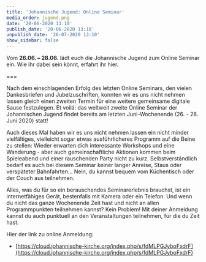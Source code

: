 ```yaml
---
title: 'Johannische Jugend: Online Seminar'
media_order: jugend.png
date: '20-06-2020 13:10'
publish_date: '20-06-2020 13:10'
unpublish_date: '26-07-2020 13:10'
show_sidebar: false
---
```


Vom **26.06. – 28.06.** lädt euch die Johannische Jugend zum Online Seminar ein. Wie ihr dabei sein könnt, erfahrt ihr hier.

===

Nach dem einschlagenden Erfolg des letzten Online Seminars, den vielen Dankesbriefen und Jubelzuschriften, konnten wir es uns nicht nehmen lassen gleich einen zweiten Termin für eine weitere gemeinsame digitale Sause festzulegen. Et voilá: das weltweit zweite Online Seminar der Johannischen Jugend findet bereits am letzten Juni-Wochenende (26. - 28. Juni 2020) statt!

Auch dieses Mal haben wir es uns nicht nehmen lassen ein nicht minder vielfältiges, vielleicht sogar etwas ausführlicheres Programm auf die Beine zu stellen: Wieder erwarten dich interessante Workshops und eine Wanderung - aber auch gemeinschaftliche Aktionen kommen beim Spieleabend und einer rauschenden Party nicht zu kurz. Selbstverständlich bedarf es auch bei diesem Seminar keiner langer Anreise, Staus oder verspäteter Bahnfahrten... Nein, du kannst bequem vom Küchentisch oder der Couch aus teilnehmen.

Alles, was du für so ein berauschendes Seminarerlebnis brauchst, ist ein internetfähiges Gerät, bestenfalls mit Kamera oder ein Telefon. Und wenn du nicht das ganze Wochenende Zeit hast und nicht an allen Programmpunkten teilnehmen kannst? Kein Problem! Mit deiner Anmeldung kannst du auch punktuell an den Veranstaltungen teilnehmen, für die du Zeit hast.

Hier der link zu online Anmeldung:

* [https://cloud.johannische-kirche.org/index.php/s/fdMLPGJyboFxdrF](https://cloud.johannische-kirche.org/index.php/s/fdMLPGJyboFxdrF)
